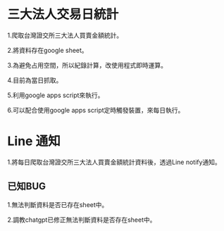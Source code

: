 # 三大法人交易日統計
1.爬取台灣證交所三大法人買賣金額統計。

2.將資料存在google sheet。

3.為避免占用空間，所以紀錄計算，改使用程式即時運算。

4.目前為當日抓取。

5.利用google apps script來執行。

6.可以配合使用google apps script定時觸發裝置，來每日執行。

# Line 通知
1.將每日爬取台灣證交所三大法人買賣金額統計資料後，透過Line notify通知。

## 已知BUG
1.無法判斷資料是否已存在sheet中。

2.調教chatgpt已修正無法判斷資料是否存在sheet中。


